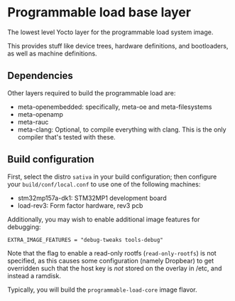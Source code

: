# Programmable load base layer
The lowest level Yocto layer for the programmable load system image.

This provides stuff like device trees, hardware definitions, and bootloaders, as well as machine definitions.

## Dependencies
Other layers required to build the programmable load are:

- meta-openembedded: specifically, meta-oe and meta-filesystems
- meta-openamp
- meta-rauc
- meta-clang: Optional, to compile everything with clang. This is the only compiler that's tested with these.

## Build configuration
First, select the distro `sativa` in your build configuration; then configure your `build/conf/local.conf` to use one of the following machines:

- stm32mp157a-dk1: STM32MP1 development board
- load-rev3: Form factor hardware, rev3 pcb

Additionally, you may wish to enable additional image features for debugging:

```
EXTRA_IMAGE_FEATURES = "debug-tweaks tools-debug"
```

Note that the flag to enable a read-only rootfs (`read-only-rootfs`) is not specified, as this causes some configuration (namely Dropbear) to get overridden such that the host key is _not_ stored on the overlay in /etc, and instead a ramdisk.

Typically, you will build the `programmable-load-core` image flavor.
